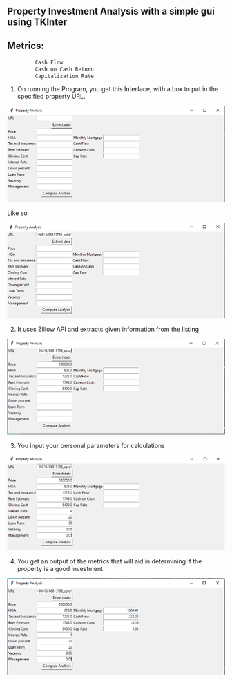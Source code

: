 ## Property Investment Analysis with a simple gui using TKInter 
## Metrics: 
             Cash Flow
             Cash on Cash Return
             Capitalization Rate


1. On running the Program, you get this Interface, with a box to put in the specified property URL.


![ On running the Program, you get this Interface, with a box to put in the specified property URL](process_imgs/01.png)

Like so

![ Like so; ](process_imgs/02.png)

2. It uses Zillow API and extracts given information from the listing

![ It uses Zillow API and extracts given information from the listing](process_imgs/03.png)

3. You input your personal parameters for calculations 

![ You input your personal parameters for calculations and ](process_imgs/04.png)

4. You get an output of the metrics that will aid in determining if the property is a good investment

![ You get an output of the metrics that will aid in determining if the property is a good investment.](process_imgs/05.png)

